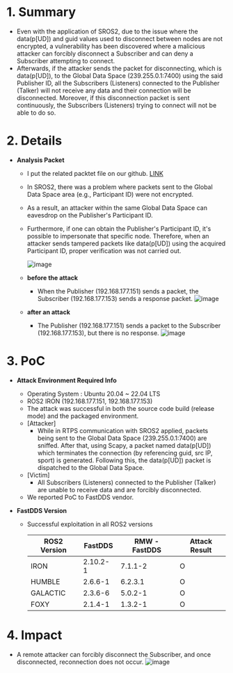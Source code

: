 # 1. Summary
- Even with the application of SROS2, due to the issue where the data(p[UD]) and guid values used to disconnect between nodes are not encrypted, a vulnerability has been discovered where a malicious attacker can forcibly disconnect a Subscriber and can deny a Subscriber attempting to connect.
- Afterwards, if the attacker sends the packet for disconnecting, which is data(p[UD]), to the Global Data Space (239.255.0.1:7400) using the said Publisher ID, all the Subscribers (Listeners) connected to the Publisher (Talker) will not receive any data and their connection will be disconnected. Moreover, if this disconnection packet is sent continuously, the Subscribers (Listeners) trying to connect will not be able to do so.

# 2. Details
- **Analysis Packet**
    - I put the related packtet file on our github. [LINK](https://github.com/Desglaneurs/BoB_Des_glaneurs/tree/main/Disconnect/uftrace%20and%20pcap)
    - In SROS2, there was a problem where packets sent to the Global Data Space area (e.g., Participant ID) were not encrypted.
    - As a result, an attacker within the same Global Data Space can eavesdrop on the Publisher's Participant ID.
    - Furthermore, if one can obtain the Publisher's Participant ID, it's possible to impersonate that specific node. Therefore, when an attacker sends tampered packets like data(p[UD]) using the acquired Participant ID, proper verification was not carried out.
      
        ![image](https://user-images.githubusercontent.com/146199020/277167680-491ec812-2d81-45c7-937d-8c6834425fce.png)
        
    - **before the attack**
        - When the Publisher (192.168.177.151) sends a packet, the Subscriber (192.168.177.153) sends a response packet.
            ![image](https://user-images.githubusercontent.com/146199020/277167775-8865d360-1791-4276-a516-dd38136d74c2.png)
            
    - **after an attack**
        - The Publisher (192.168.177.151) sends a packet to the Subscriber (192.168.177.153), but there is no response.
            ![image](https://user-images.githubusercontent.com/146199020/277167838-b5b07ecf-cbbc-45f1-b0ed-40804bf73fde.png)
            

# 3. PoC
- **Attack Environment Required Info**
    - Operating System : Ubuntu 20.04 ~ 22.04 LTS
    - ROS2 IRON (192.168.177.151, 192.168.177.153)
    - The attack was successful in both the source code build (release mode) and the packaged environment.
    - [Attacker]
        - While in RTPS communication with SROS2 applied, packets being sent to the Global Data Space (239.255.0.1:7400) are sniffed. After that, using Scapy, a packet named data(p[UD]) which terminates the connection (by referencing guid, src IP, sport) is generated. Following this, the data(p[UD]) packet is dispatched to the Global Data Space.
    - [Victim]
        - All Subscribers (Listeners) connected to the Publisher (Talker) are unable to receive data and are forcibly disconnected.
    - We reported PoC to FastDDS vendor.

- **FastDDS Version**
    - Successful exploitation in all ROS2 versions
        
        | ROS2 Version | FastDDS | RMW - FastDDS | Attack Result |
        | --- | --- | --- | --- |
        | IRON | 2.10.2-1 | 7.1.1-2 | O |
        | HUMBLE | 2.6.6-1 | 6.2.3.1 | O |
        | GALACTIC | 2.3.6-6 | 5.0.2-1 | O |
        | FOXY | 2.1.4-1 | 1.3.2-1 | O |

# 4. Impact
- A remote attacker can forcibly disconnect the Subscriber, and once disconnected, reconnection does not occur.
![image](https://user-images.githubusercontent.com/146199020/277168620-03a1c130-d656-4ca9-8ec5-413314f774e5.png)
